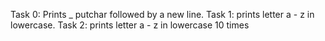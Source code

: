 Task 0: Prints _ putchar followed by a new line.
Task 1: prints letter a - z in lowercase. 
Task 2: prints letter a - z in lowercase 10 times
